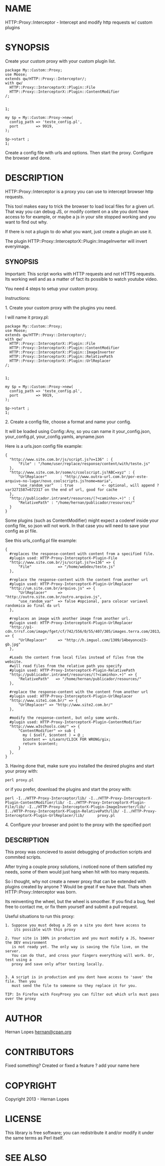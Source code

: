 

# NAME

HTTP::Proxy::Interceptor - Intercept and modify http requests w/ custom plugins

# SYNOPSIS

Create your custom proxy with your custom plugin list.

    package My::Custom::Proxy;
    use Moose;
    extends qw/HTTP::Proxy::Interceptor/;
    with qw/
      HTTP::Proxy::InterceptorX::Plugin::File
      HTTP::Proxy::InterceptorX::Plugin::ContentModifier
    /;
     

    1;

    my $p = My::Custom::Proxy->new(
      config_path => 'teste_config.pl',
      port        => 9919,
    );

    $p->start ;
    1;



Create a config file with urls and options. Then start the proxy. Configure the browser and done.

# DESCRIPTION

HTTP::Proxy::Interceptor is a proxy you can use to intercept browser http requests.

This tool makes easy to trick the browser to load local files for a given url. That way you can debug JS, or modify content on a site you dont have access to for example, or maybe a js in your site stopped working and you want to find out why.

If there is not a plugin to do what you want, just create a plugin an use it.

The plugin HTTP::Proxy::InterceptorX::Plugin::ImageInverter will invert everyimage.

## SYNOPSIS

Important: This script works with HTTP requests and not HTTPS requests.
Its working well and as a matter of fact its possible to watch youtube video.

You need 4 steps to setup your custom proxy.

Instructions:

1\. Create your custom proxy with the plugins you need.

I will name it proxy.pl:

    package My::Custom::Proxy;
    use Moose;
    extends qw/HTTP::Proxy::Interceptor/;
    with qw/
      HTTP::Proxy::InterceptorX::Plugin::File
      HTTP::Proxy::InterceptorX::Plugin::ContentModifier
      HTTP::Proxy::InterceptorX::Plugin::ImageInverter
      HTTP::Proxy::InterceptorX::Plugin::RelativePath
      HTTP::Proxy::InterceptorX::Plugin::UrlReplacer
    /;
     

    1;

    my $p = My::Custom::Proxy->new(
      config_path => 'teste_config.pl',
      port        => 9919,
    );

    $p->start ;
    1;

2\. Create a config file, choose a format and name your config. 

It will be loaded using Config::Any, so you can name it your\_config.json, your\_config.pl, your\_config.yamls, anyname.json

Here is a urls.json config file example:
   

    {
      "http://www.site.com.br/js/script.js?v=136" : {
          "File" : "/home/user/replace/response/content/with/teste.js"
      },
      "http://www.site.com.br/some/c/coolscript.js?ABC=xyz" : {
          "UrlReplacer"      : "http://www.outra-url.com.br/por-este-arquivo-no-lugar/novo_coolscripts.js?nome=maria",
          "use_random_var"   : true             <- optional, will append ?var3271587=672317 on the end of url, good for cache
      },
      "http://publicador.intranet/resources/(?<caminho>.+)" : {
          "RelativePath" : "/home/hernan/publicador/resources/"
      }
    }

Some plugins (such as ContentModifier) might expect a coderef inside your config file, so json will not work. In that case you will need to save your config as pl file. 

See this urls\_config.pl file example:

    {
      #replaces the response-content with content from a specified file.
      #plugin used: HTTP-Proxy-InterceptorX-Plugin-File
      "http://www.site.com.br/js/script.js?v=136" => {
          "File"            => "/home/webdev/teste.js"
      },

      #replace the response-content with the content from another url
      #plugin used: HTTP-Proxy-InterceptorX-Plugin-UrlReplacer
      "http://um.site.com.br/arquivo.js" => {
          "UrlReplacer"     => "http://outro.site.com.br/outro.arquivo.js",
          "use_random_var"  => false #opcional, para colocar variavel randomica ao final da url
      },

      #replaces an image with another image from another url.
      #plugin used: HTTP-Proxy-InterceptorX-Plugin-UrlReplacer
      "http://p1-cdn.trrsf.com/image/fget/cf/742/556/0/55/407/305/images.terra.com/2013/09/04/italianomortebrasileirafacereprod.jpg" => {
          "UrlReplacer"     => "http://h.imguol.com/1309/14beyonce23-gb.jpg"
      },

      #Loads the content from local files instead of files from the website.
      #will read files from the relative path you specify
      #plugin used: HTTP-Proxy-InterceptorX-Plugin-RelativePath
      "http://publicador.intranet/resources/(?<caminho>.+)" => {
          "RelativePath"   => "/home/hernan/publicador/resources/"
      },

      #replace the response-content with the content from another url
      #plugin used: HTTP-Proxy-InterceptorX-Plugin-UrlReplacer
      "http://www.site1.com.br/" => {
          "UrlReplacer" => "http://www.site2.com.br/"
      },

      #modify the response-content, but only some words.
      #plugin used: HTTP-Proxy-InterceptorX-Plugin-ContentModifier
      "http://www.w3schools.com/" => {
          "ContentModifier" => sub {
            my ( $self, $content ) = @_;
            $content =~ s/Learn/CLICK FOR WRONG/gix;
            return $content;
          }
      },
    }

3\. Having done that, make sure you installed the desired plugins and start your proxy with:

    perl proxy.pl

or if you prefer, download the plugins and start the proxy with:

    perl -I../HTTP-Proxy-Interceptor/lib/ -I../HTTP-Proxy-InterceptorX-Plugin-ContentModifier/lib/ -I../HTTP-Proxy-InterceptorX-Plugin-File/lib/ -I../HTTP-Proxy-InterceptorX-Plugin-ImageInverter/lib/ -I../HTTP-Proxy-InterceptorX-Plugin-RelativePath/lib/ -I../HTTP-Proxy-InterceptorX-Plugin-UrlReplacer/lib/      proxy.pl

4\. Configure your browser and point to the proxy with the specified port

## DESCRIPTION

This proxy was concieved to assist debugging of production scripts and commited scripts. 

After trying a couple proxy solutions, i noticed none of them satisfied my needs, some of them would just hang when hit with too many requests. 

So i thought, why not create a newer proxy that can be extended with plugins created by anyone ? Would be great if we have that. Thats when HTTP::Proxy::Interceptor was born.

Its reinventing the wheel, but the wheel is smoother. If you find a bug, feel free to contact me, or fix them yourself and submit a pull request.

Useful situations to run this proxy:

    1. Suppose you must debug a JS on a site you dont have access to
        its possible with this proxy

    2. Your site is 100% in production and you must modify a JS, however the DEV environment
       is not ready yet. The only way is saving the file live, on the server. 
       You can do that, and cross your fingers everything will work. Or, test using a
       proxy and save only after testing locally.
    

    3. A script is in production and you dont have access to 'save' the file. Then you
       must send the file to someone so they replace it for you.

    TIP: In Firefox with FoxyProxy you can filter out which urls must pass over the proxy

# AUTHOR

Hernan Lopes <hernan@cpan.org>

# CONTRIBUTORS

Fixed something? Created or fixed a feature ? add your name here

# COPYRIGHT

Copyright 2013 - Hernan Lopes

# LICENSE

This library is free software; you can redistribute it and/or modify
it under the same terms as Perl itself.

# SEE ALSO
